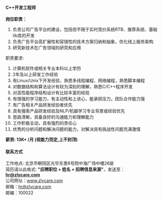 #### C++开发工程师

**岗位职责：** 
1. 负责公司广告平台的建设，包括但不限于实时竞价系统RTB、推荐系统、基础lib库的开发
2. 负责广告平台高扩展性和容错性的技术方案归纳和抽象，优化线上服务架构
3. 研究新技术在广告领域的研究和应用

职责要求:
1. 计算机软件或相关专业本科以上学历
2. 2年及以上研发工作经验
3. 有Linux/Unix下开发经验，熟悉多线程编程、网络编程，熟悉脚本编程
4. 对数据结构和算法设计有较为深刻的理解，熟悉C/C++程序开发
5. 对高性能程序结构设计有比较丰富的经验
6. 有很强的学习能力，有主动性和上进心，能承担压力，团队合作能力强
7. 有广告相关产品研发经验者优先
8. 具有搜索产品研发经验及NLP/机器学习专业背景或经验优先
9. 思路清晰，具备良好的沟通能力和理解能力
10. 工作积极主动，具有强烈的责任心
11. 优秀的分析问题和解决问题的能力，对解决具有挑战性问题充满激情

**薪资:  13K+ /月 (视能力而定,上不封顶)**  

#### 联系方式
工作地点: 北京市朝阳区光华东里8号院中海广场中楼26层  
简历请以此格式: **"应聘职位 + 姓名 + 招聘信息来源"**，发送至：**hr@zlycare.com**    
公司网址：www.zlycare.com    
邮箱：hr@zlycare.com    
邮编：100022   
